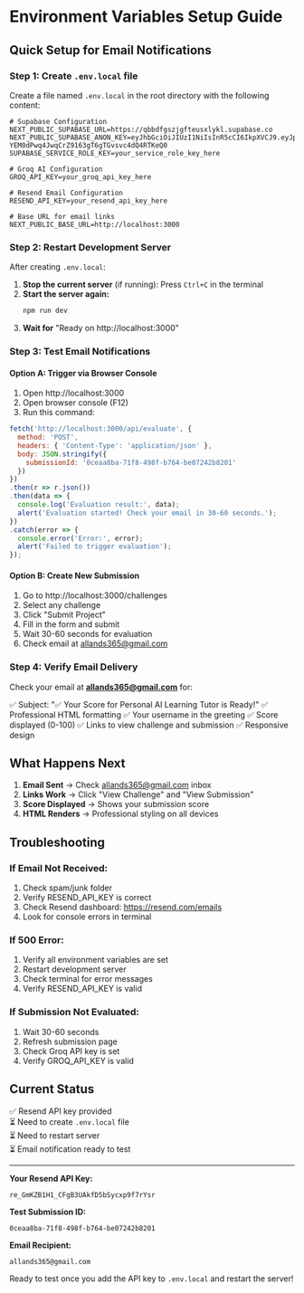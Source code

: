 # Environment Variables Setup Guide

## Quick Setup for Email Notifications

### Step 1: Create `.env.local` file

Create a file named `.env.local` in the root directory with the following content:

```env
# Supabase Configuration
NEXT_PUBLIC_SUPABASE_URL=https://qbbdfgszjgfteusxlykl.supabase.co
NEXT_PUBLIC_SUPABASE_ANON_KEY=eyJhbGciOiJIUzI1NiIsInR5cCI6IkpXVCJ9.eyJpc3MiOiJzdXBhYmFzZSIsInJlZiI6InFiYmRmZ3N6amdmdGV1c3hseWtsIiwicm9sZSI6ImFub24iLCJpYXQiOjE3NjEzMjI1MDUsImV4cCI6MjA3Njg5ODUwNX0.e7a-YEM0dPwq4JwqCrZ9163gT6gTGvsvc4dQ4RTKeQ0
SUPABASE_SERVICE_ROLE_KEY=your_service_role_key_here

# Groq AI Configuration
GROQ_API_KEY=your_groq_api_key_here

# Resend Email Configuration
RESEND_API_KEY=your_resend_api_key_here

# Base URL for email links
NEXT_PUBLIC_BASE_URL=http://localhost:3000
```

### Step 2: Restart Development Server

After creating `.env.local`:

1. **Stop the current server** (if running): Press `Ctrl+C` in the terminal
2. **Start the server again:**
   ```bash
   npm run dev
   ```
3. **Wait for** "Ready on http://localhost:3000"

### Step 3: Test Email Notifications

#### Option A: Trigger via Browser Console

1. Open http://localhost:3000
2. Open browser console (F12)
3. Run this command:

```javascript
fetch('http://localhost:3000/api/evaluate', {
  method: 'POST',
  headers: { 'Content-Type': 'application/json' },
  body: JSON.stringify({ 
    submissionId: '0ceaa8ba-71f8-498f-b764-be07242b8201' 
  })
})
.then(r => r.json())
.then(data => {
  console.log('Evaluation result:', data);
  alert('Evaluation started! Check your email in 30-60 seconds.');
})
.catch(error => {
  console.error('Error:', error);
  alert('Failed to trigger evaluation');
});
```

#### Option B: Create New Submission

1. Go to http://localhost:3000/challenges
2. Select any challenge
3. Click "Submit Project"
4. Fill in the form and submit
5. Wait 30-60 seconds for evaluation
6. Check email at allands365@gmail.com

### Step 4: Verify Email Delivery

Check your email at **allands365@gmail.com** for:

✅ Subject: "✅ Your Score for Personal AI Learning Tutor is Ready!"
✅ Professional HTML formatting
✅ Your username in the greeting
✅ Score displayed (0-100)
✅ Links to view challenge and submission
✅ Responsive design

## What Happens Next

1. **Email Sent** → Check allands365@gmail.com inbox
2. **Links Work** → Click "View Challenge" and "View Submission"
3. **Score Displayed** → Shows your submission score
4. **HTML Renders** → Professional styling on all devices

## Troubleshooting

### If Email Not Received:
1. Check spam/junk folder
2. Verify RESEND_API_KEY is correct
3. Check Resend dashboard: https://resend.com/emails
4. Look for console errors in terminal

### If 500 Error:
1. Verify all environment variables are set
2. Restart development server
3. Check terminal for error messages
4. Verify RESEND_API_KEY is valid

### If Submission Not Evaluated:
1. Wait 30-60 seconds
2. Refresh submission page
3. Check Groq API key is set
4. Verify GROQ_API_KEY is valid

## Current Status

✅ Resend API key provided  
⏳ Need to create `.env.local` file  
⏳ Need to restart server  
⏳ Email notification ready to test  

---

**Your Resend API Key:**
```
re_GmKZB1H1_CFgB3UAkfD5bSycxp9f7rYsr
```

**Test Submission ID:**
```
0ceaa8ba-71f8-498f-b764-be07242b8201
```

**Email Recipient:**
```
allands365@gmail.com
```

Ready to test once you add the API key to `.env.local` and restart the server!
